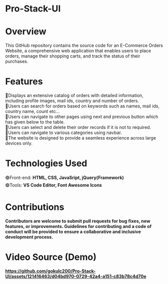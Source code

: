 # Pro-Stack-UI

<h1>Overview</h1>
This GitHub repository contains the source code for an E-Commerce Orders Website, a comprehensive web application that enables users to place orders, 
manage their shopping carts, and track the status of their purchases.

<h1>Features</h1>
🔴Displays an extensive catalog of orders with detailed information, including profile images, mail ids, country and number of orders.<br/>
🔴Users can search for orders based on keywords such as names, mail ids, country name, count etc... <br/>
🔴Users can navigate to other pages using next and previous button which has given below to the table.<br/>
🔴Users can select and delete their order records if it is not to required. <br/>
🔴Users can navigate to various categories using navbar. <br/>
🔴The website is designed to provide a seamless experience across large devices only. <br/>

<h1>Technologies Used</h1>
🟢Front-end: <b>HTML, CSS, JavaSript, jQuery(Framework)</b>
<br/>
🟢Tools: <b>VS Code Editor, Font Awesome Icons<b>

<h1>Contributions</h1>
Contributors are welcome to submit pull requests for bug fixes, new features, or improvements. Guidelines for contributing and a code of conduct will be provided to ensure a collaborative and inclusive development process.
  
<h1>Video Source (Demo) </h1>

https://github.com/gokulc200/Pro-Stack-UI/assets/121416463/d04bd970-0729-42a4-a151-c83b78c4d70e

